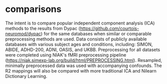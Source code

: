 # comparisons

The intent is to compare popular independent component analysis (ICA) methods to the results from Dypac (https://github.com/courtois-neuromod/dypac) for the same databases when similar or comparable preprocessing methods are used. Data consists of publicly available databases with various subject ages and conditions, including: SIMON, ABIDE, ADHD-200, ADNI, OASIS, and UKBB. Preprocessing for all datasets were completed using NIAK's fMRI preprocessing pipeline (https://niak.simexp-lab.org/build/html/PREPROCESSING.html). Resampled, minimally preprocessed data was used with accompanying confounds. The R2 mappings will also be compared with more traditional ICA and Nilearn Dictionary Learning. 

